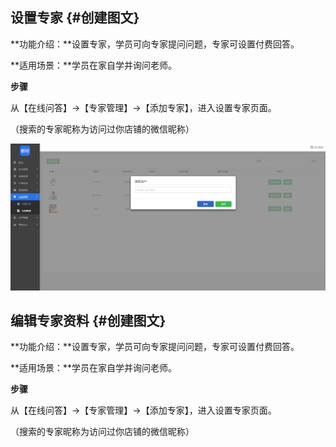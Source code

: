 ## 设置专家 {#创建图文}

**功能介绍：**设置专家，学员可向专家提问问题，专家可设置付费回答。

**适用场景：**学员在家自学并询问老师。

**步骤**

从【在线问答】→【专家管理】→【添加专家】，进入设置专家页面。

（搜索的专家昵称为访问过你店铺的微信昵称）

![](/assets/专家.png)

## 编辑专家资料 {#创建图文}

**功能介绍：**设置专家，学员可向专家提问问题，专家可设置付费回答。

**适用场景：**学员在家自学并询问老师。

**步骤**

从【在线问答】→【专家管理】→【添加专家】，进入设置专家页面。

（搜索的专家昵称为访问过你店铺的微信昵称）

